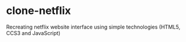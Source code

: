 # clone-netflix
Recreating netflix website interface using simple technologies (HTML5, CCS3 and JavaScript)
